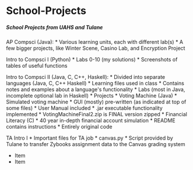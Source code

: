 # School-Projects

##### School Projects from UAHS and Tulane

AP Compsci (Java):
	* Various learning units, each with different lab(s)
	* A few bigger projects, like Winter Scene, Casino Lab, and Encryption Project

Intro to Compsci I (Python)
	* Labs 0-10 (my solutions)
	* Screenshots of tables of useful functions

Intro to Compsci II (Java, C, C++, Haskell):
	* Divided into separate languages (Java, C, C++ Haskell)
	* Learning files used in class
		* Contains notes and examples about a language's functionality
	* Labs (most in Java, incomplete optional lab in Haskell)
	* Projects
		* Voting Machine (Java)
			* Simulated voting machine
			* GUI (mostly) pre-written (as indicated at top of some files)
			* User Manual included
			* .jar executable functionality implemented
			* VotingMachineFinal2.zip is FINAL version zipped
		* Financial Literacy (C)
			* 40 year in-depth financial account simulation
			* README contains instructions
			* Entirely original code

TA Intro I
	* Important files for TA job
	* canvas.py
		* Script provided by Tulane to transfer Zybooks assignment data to the Canvas grading system

* Item
* Item